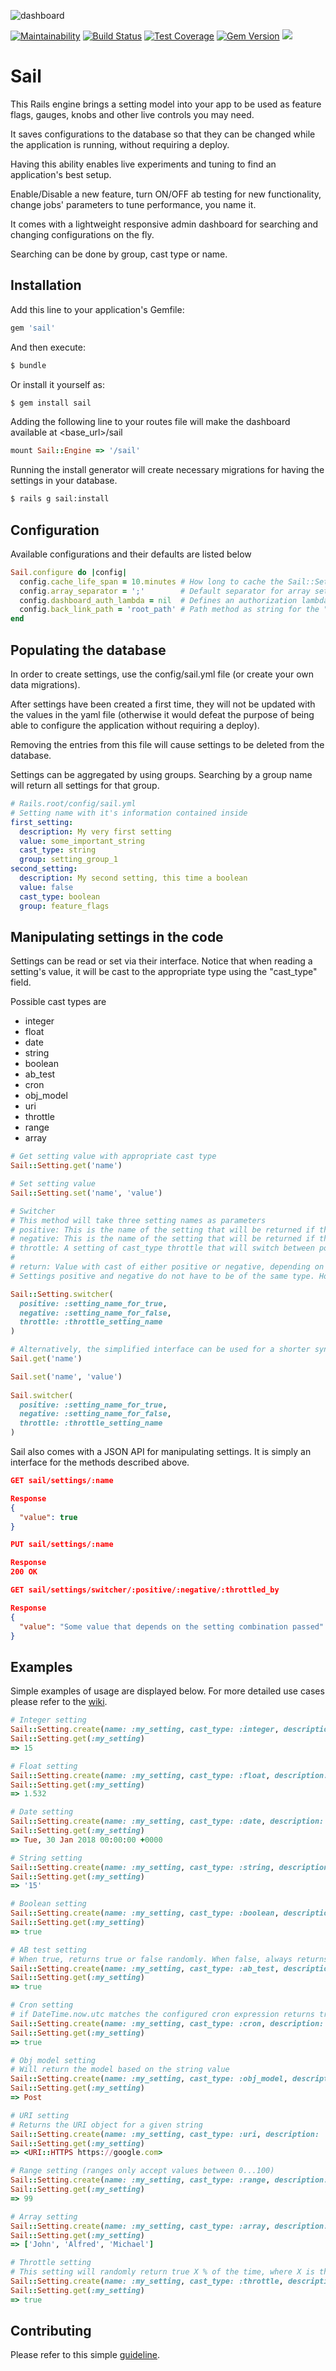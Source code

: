 ![dashboard](https://raw.githubusercontent.com/vinistock/sail/master/app/assets/images/sail/sail.png)

[![Maintainability](https://api.codeclimate.com/v1/badges/00ed468acd8b93f66478/maintainability)](https://codeclimate.com/github/vinistock/sail/maintainability) [![Build Status](https://travis-ci.org/vinistock/sail.svg?branch=master)](https://travis-ci.org/vinistock/sail) [![Test Coverage](https://codeclimate.com/github/vinistock/sail/badges/coverage.svg)](https://codeclimate.com/github/vinistock/sail/coverage) [![Gem Version](https://badge.fury.io/rb/sail.svg)](https://badge.fury.io/rb/sail) ![](http://ruby-gem-downloads-badge.herokuapp.com/sail?color=brightgreen&type=total)

# Sail

This Rails engine brings a setting model into your app to be used as feature flags, gauges, knobs and other live controls you may need.

It saves configurations to the database so that they can be changed while the application is running, without requiring a deploy.

Having this ability enables live experiments and tuning to find an application's best setup.

Enable/Disable a new feature, turn ON/OFF ab testing for new functionality, change jobs' parameters to tune performance, you name it.

It comes with a lightweight responsive admin dashboard for searching and changing configurations on the fly.

Searching can be done by group, cast type or name.

## Installation
Add this line to your application's Gemfile:

```ruby
gem 'sail'
```

And then execute:
```bash
$ bundle
```

Or install it yourself as:
```bash
$ gem install sail
```

Adding the following line to your routes file will make the dashboard available at <base_url>/sail

```ruby
mount Sail::Engine => '/sail'
```

Running the install generator will create necessary migrations for having the settings in your database.

```bash
$ rails g sail:install
```

## Configuration

Available configurations and their defaults are listed below

```ruby
Sail.configure do |config|
  config.cache_life_span = 10.minutes # How long to cache the Sail::Setting.get response for
  config.array_separator = ';'        # Default separator for array settings
  config.dashboard_auth_lambda = nil  # Defines an authorization lambda to access the dashboard as a before action. Rendering or redirecting is included here if desired.
  config.back_link_path = 'root_path' # Path method as string for the "Main app" button in the dashboard. Any non-existent path will make the button disappear
end
```

## Populating the database

In order to create settings, use the config/sail.yml file (or create your own data migrations).

After settings have been created a first time, they will not be updated with the values in the yaml file (otherwise it would defeat the purpose of being able to configure the application without requiring a deploy).

Removing the entries from this file will cause settings to be deleted from the database.

Settings can be aggregated by using groups. Searching by a group name will return all settings for that group.
```yaml
# Rails.root/config/sail.yml
# Setting name with it's information contained inside
first_setting:
  description: My very first setting
  value: some_important_string
  cast_type: string
  group: setting_group_1
second_setting:
  description: My second setting, this time a boolean
  value: false
  cast_type: boolean
  group: feature_flags
``` 

## Manipulating settings in the code

Settings can be read or set via their interface. Notice that when reading a setting's value, it will be cast to the appropriate type using the "cast_type" field.

Possible cast types are
* integer
* float
* date
* string
* boolean
* ab_test
* cron
* obj_model
* uri
* throttle
* range
* array

```ruby
# Get setting value with appropriate cast type
Sail::Setting.get('name')

# Set setting value
Sail::Setting.set('name', 'value')

# Switcher
# This method will take three setting names as parameters
# positive: This is the name of the setting that will be returned if the throttle setting returns true
# negative: This is the name of the setting that will be returned if the throttle setting returns false
# throttle: A setting of cast_type throttle that will switch between positive and negative
#
# return: Value with cast of either positive or negative, depending on the randomized value of throttle 
# Settings positive and negative do not have to be of the same type. However, throttle must be a throttle type setting

Sail::Setting.switcher(
  positive: :setting_name_for_true,
  negative: :setting_name_for_false,
  throttle: :throttle_setting_name
)

# Alternatively, the simplified interface can be used for a shorter syntax
Sail.get('name')

Sail.set('name', 'value')
 
Sail.switcher(
  positive: :setting_name_for_true,
  negative: :setting_name_for_false,
  throttle: :throttle_setting_name
)
```

Sail also comes with a JSON API for manipulating settings. It is simply an interface for the methods described above.

```json
GET sail/settings/:name

Response
{
  "value": true
}

PUT sail/settings/:name

Response
200 OK

GET sail/settings/switcher/:positive/:negative/:throttled_by

Response
{
  "value": "Some value that depends on the setting combination passed"
}
```

## Examples

Simple examples of usage are displayed below. For more detailed use cases please refer to the [wiki].

```ruby
# Integer setting
Sail::Setting.create(name: :my_setting, cast_type: :integer, description: 'A very important setting', value: '15', group: :setting_group)
Sail::Setting.get(:my_setting)
=> 15

# Float setting
Sail::Setting.create(name: :my_setting, cast_type: :float, description: 'A very important setting', value: '1.532', group: :setting_group)
Sail::Setting.get(:my_setting)
=> 1.532

# Date setting
Sail::Setting.create(name: :my_setting, cast_type: :date, description: 'A very important setting', value: '2018-01-30', group: :setting_group)
Sail::Setting.get(:my_setting)
=> Tue, 30 Jan 2018 00:00:00 +0000

# String setting
Sail::Setting.create(name: :my_setting, cast_type: :string, description: 'A very important setting', value: '15', group: :setting_group)
Sail::Setting.get(:my_setting)
=> '15'

# Boolean setting
Sail::Setting.create(name: :my_setting, cast_type: :boolean, description: 'A very important setting', value: 'true', group: :setting_group)
Sail::Setting.get(:my_setting)
=> true

# AB test setting
# When true, returns true or false randomly. When false, always returns false
Sail::Setting.create(name: :my_setting, cast_type: :ab_test, description: 'A very important setting', value: 'true', group: :setting_group)
Sail::Setting.get(:my_setting)
=> true

# Cron setting
# if DateTime.now.utc matches the configured cron expression returns true. Returns false for no matches.
Sail::Setting.create(name: :my_setting, cast_type: :cron, description: 'A very important setting', value: '* 15 1 * *', group: :setting_group)
Sail::Setting.get(:my_setting)
=> true

# Obj model setting
# Will return the model based on the string value
Sail::Setting.create(name: :my_setting, cast_type: :obj_model, description: 'A very important setting', value: 'Post', group: :setting_group)
Sail::Setting.get(:my_setting)
=> Post

# URI setting
# Returns the URI object for a given string
Sail::Setting.create(name: :my_setting, cast_type: :uri, description: 'A very important setting', value: 'https://google.com', group: :setting_group)
Sail::Setting.get(:my_setting)
=> <URI::HTTPS https://google.com>

# Range setting (ranges only accept values between 0...100)
Sail::Setting.create(name: :my_setting, cast_type: :range, description: 'A very important setting', value: '99', group: :setting_group)
Sail::Setting.get(:my_setting)
=> 99

# Array setting
Sail::Setting.create(name: :my_setting, cast_type: :array, description: 'A very important setting', value: 'John;Alfred;Michael', group: :setting_group)
Sail::Setting.get(:my_setting)
=> ['John', 'Alfred', 'Michael']

# Throttle setting
# This setting will randomly return true X % of the time, where X is the setting's value 
Sail::Setting.create(name: :my_setting, cast_type: :throttle, description: 'A very important setting', value: '50.0', group: :setting_group)
Sail::Setting.get(:my_setting)
=> true
```

## Contributing

Please refer to this simple [guideline].

[guideline]: https://github.com/vinistock/sail/blob/master/CONTRIBUTING.md
[wiki]: https://github.com/vinistock/sail/wiki
